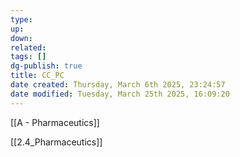 ```yaml
---
type: 
up: 
down: 
related: 
tags: []
dg-publish: true
title: CC_PC
date created: Thursday, March 6th 2025, 23:24:57
date modified: Tuesday, March 25th 2025, 16:09:20
---
```


[[A - Pharmaceutics]]

[[2.4_Pharmaceutics]]
